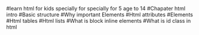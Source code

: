 #learn html for kids specially for specially for 5 age to 14
#Chapater html intro 
#Basic structure
#Why important Elements
#Html attributes
#Elements
#Html tables
#Html lists
#What is block inline elements
#What is id class in html
